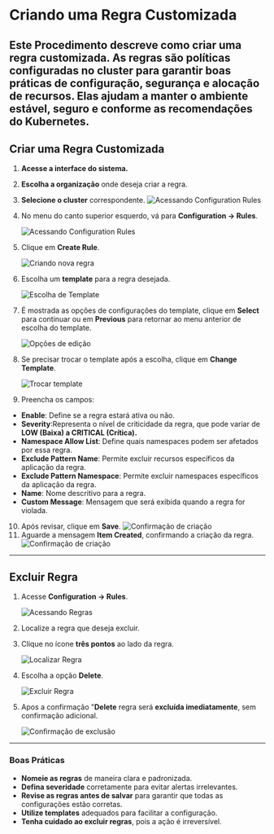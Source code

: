 # Criando uma Regra Customizada

Este Procedimento descreve como criar uma regra customizada.
As regras são políticas configuradas no cluster para garantir boas práticas de configuração, segurança e alocação de recursos. Elas ajudam a manter o ambiente estável, seguro e conforme as recomendações do Kubernetes.
---

## Criar uma Regra Customizada

1. **Acesse a interface do sistema.**
2. **Escolha a organização** onde deseja criar a regra.
3. **Selecione o cluster** correspondente.
![Acessando Configuration Rules](./img/1.1.1.png)
4. No menu do canto superior esquerdo, vá para **Configuration → Rules**.

   ![Acessando Configuration Rules](./img/1.3.3.png)

5. Clique em **Create Rule**.

   ![Criando nova regra](./img/1.4.4.png)

6. Escolha um **template** para a regra desejada.

   ![Escolha de Template](./img/1.5.5.png)

7. É mostrada as opções de configurações do template, clique em **Select** para continuar ou em **Previous** para retornar ao menu anterior de escolha do template.

   ![Opções de edição](./img/1.6.6.png)

8. Se precisar trocar o template após a escolha, clique em **Change Template**.

   ![Trocar template](./img/1.7.7.png)

9.  Preencha os campos:
   - **Enable**: Define se a regra estará ativa ou não.
   - **Severity**:Representa o nível de criticidade da regra, que pode variar de **LOW (Baixa) a CRITICAL (Crítica).**
   - **Namespace Allow List**: Define quais namespaces podem ser afetados por essa regra.
   - **Exclude Pattern Name**: Permite excluir recursos específicos da aplicação da regra.
   - **Exclude Pattern Namespace**: Permite excluir namespaces específicos da aplicação da regra.
   - **Name**: Nome descritivo para a regra.
   - **Custom Message**: Mensagem que será exibida quando a regra for violada.


10. Após revisar, clique em **Save**.
![Confirmação de criação](./img/1.8.8.png)
1.  Aguarde a mensagem **Item Created**, confirmando a criação da regra.
![Confirmação de criação](./img/1.9.9.png)

---

## Excluir Regra

1. Acesse **Configuration → Rules**.

   ![Acessando Regras](./img/2.3.3.png)

2. Localize a regra que deseja excluir.
3. Clique no ícone **três pontos** ao lado da regra.

   ![Localizar Regra](./img/2.4.4.png)

4. Escolha a opção **Delete**.

   ![Excluir Regra](./img/2.5.5.png)

5. Apos a confirmação "**Delete** regra será **excluída imediatamente**, sem confirmação adicional.

   ![Confirmação de exclusão](./img/2.7.7.png)

---

### Boas Práticas

- **Nomeie as regras** de maneira clara e padronizada.
- **Defina severidade** corretamente para evitar alertas irrelevantes.
- **Revise as regras antes de salvar** para garantir que todas as configurações estão corretas.
- **Utilize templates** adequados para facilitar a configuração.
- **Tenha cuidado ao excluir regras**, pois a ação é irreversível.